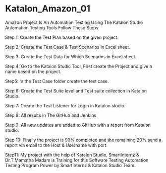 # Katalon_Amazon_01

Amazon Project Is An Automation Testing Using The Katalon Studio Automation Testing Tools Follow These Steps:

Step 1: Create the Test Plan based on the given project.

Step 2: Create the Test Case & Test Scenarios in Excel sheet.

Step 3: Create the Test Data for Which Scenarios in Excel sheet.

Step 4: Go to the Katalon Studio Tool, First create the Project and give a name based on the project.

Step5: In the Test Case folder create the test case.

Step 6: Create the Test Suite level and Test suite collection in Katalon Studio.

Step 7: Create the Test Listener for Login in Katalon studio.

Step 8: All results in The GitHub and Jenkins.

Step 9: All new updates are added to GitHub with a report from Katalon studio.

Step 10: Finally the project is 90% completed and the remaining 20% send a report via email to the Host & Username with port.

Step11: My project with the help of Katalon Studio, SmartInternz & Dr.T.Mamatha Madam is Training for this Software Testing Automation Testing Program Power by SmartInternz & Katalon Studio Team.
